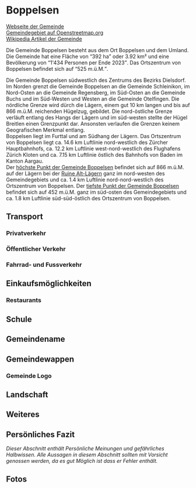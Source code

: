 # Boppelsen

[Webseite der Gemeinde](https://www.boppelsen.ch/)  
[Gemeindegebiet auf Openstreetmap.org](https://www.openstreetmap.org/relation/1682093)  
[Wikipedia Artikel der Gemeinde](https://de.wikipedia.org/wiki/Boppelsen)

Die Gemeinde Boppelsen besteht aus dem Ort Boppelsen und dem Umland. Die Gemeinde hat eine Fläche von <q cite="https://www.boppelsen.ch/gemeinde-in-zahlen/">392 ha</q> oder 3.92 km² und eine Bevölkerung von <q cite="https://www.boppelsen.ch/gemeinde-in-zahlen/">1'434 Personen per Ende 2023</q>. Das Ortszentrum von Boppelsen befindet sich auf <q cite="https://www.boppelsen.ch/gemeinde-in-zahlen/">525 m.ü.M.</q>.

Die Gemeinde Boppelsen südwestlich des Zentrums des Bezirks Dielsdorf. Im Norden grenzt die Gemeinde Boppelsen an die Gemeinde Schleinikon, im Nord-Osten an die Gemeinde Regensberg, im Süd-Osten an die Gemeinde Buchs und im Süd-Westen und Westen an die Gemeinde Otelfingen. Die nördliche Grenze wird dürch die Lägern, einem gut 10 km langen und bis auf 866 m.ü.M. reichenden Hügelzug, gebildet. Die nord-östliche Grenze verläuft entlang des Hangs der Lägern und im süd-westen stellte der Hügel Breitlen einen Grenzpunkt dar. Ansonsten verlaufen die Grenzen keinem Geografischen Merkmal entlang.  
Boppelsen liegt im Furttal und am Südhang der Lägern. Das Ortszentrum von Boppelsen liegt ca. 14.6 km Luftlinie nord-westlich des Zürcher Hauptbahnhofs, ca. 12.2 km Luftlinie west-nord-westlich des Flughafens Zürich Kloten und ca. 7.15 km Luftlinie östlich des Bahnhofs von Baden im Kanton Aargau.  
Der [höchste Punkt der Gemeinde Boppelsen](https://www.openstreetmap.org/node/989924453) befindet sich auf 866 m.ü.M. auf der Lägern bei der [Ruine Alt-Lägern](https://www.openstreetmap.org/node/1313324037) ganz im nord-westen des Gemeindegebiets und ca. 1.4 km Luftlinie nord-nord-westlich des Ortszentrum von Boppelsen. Der [tiefste Punkt der Gemeinde Boppelsen](https://www.openstreetmap.org/#map=19/47.457896/8.418526) befindet sich auf 452 m.ü.M. ganz im süd-osten des Gemeindegebiets und ca. 1.8 km Luftlinie süd-süd-östlich des Ortszentrum von Boppelsen.

## Transport

### Privatverkehr

### Öffentlicher Verkehr

### Fahrrad- und Fussverkehr

## Einkaufsmöglichkeiten

### Restaurants

## Schule

## Gemeindename

## Gemeindewappen

### Gemeinde Logo

## Landschaft

## Weiteres

## Persönliches Fazit

*Dieser Abschnitt enthält Persönliche Meinungen und gefährliches Halbwissen. Alle Aussagen in diesem Abschnitt sollten mit Vorsicht genossen werden, da es gut Möglich ist dass er Fehler enthält.*

## Fotos
